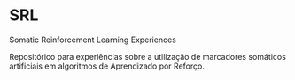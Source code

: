 # SRL
Somatic Reinforcement Learning Experiences

Repositórico para experiências sobre a utilização de marcadores somáticos artificiais em algoritmos de Aprendizado por Reforço.


